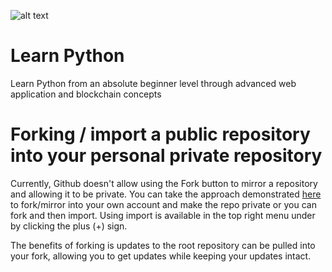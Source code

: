 ![alt text][logo]

[logo]: http://ultima.select-themes.com/wp-content/uploads/2016/10/fs-logo.png "Chainhaus"

# Learn Python

Learn Python from an absolute beginner level through advanced web application and blockchain concepts

# Forking / import a public repository into your personal private repository

Currently, Github doesn't allow using the Fork button to mirror a repository and allowing it to be private. You can take the approach demonstrated [here](https://help.github.com/articles/duplicating-a-repository/) to fork/mirror into your own account and make the repo private or you can fork and then import. Using import is available in the top right menu under by clicking the plus (+) sign.

The benefits of forking is updates to the root repository can be pulled into your fork, allowing you to get updates while keeping your updates intact.
